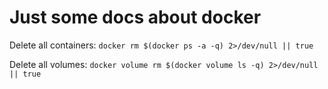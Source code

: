 # Just some docs about docker


Delete all containers:
`docker rm $(docker ps -a -q) 2>/dev/null || true`

Delete all volumes:
`docker volume rm $(docker volume ls -q) 2>/dev/null || true`